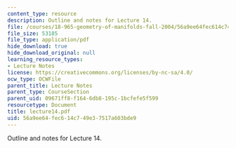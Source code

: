 ```yaml
---
content_type: resource
description: Outline and notes for Lecture 14.
file: /courses/18-965-geometry-of-manifolds-fall-2004/56a9ee64fec614c749e37517a603bde9_lecture14.pdf
file_size: 53185
file_type: application/pdf
hide_download: true
hide_download_original: null
learning_resource_types:
- Lecture Notes
license: https://creativecommons.org/licenses/by-nc-sa/4.0/
ocw_type: OCWFile
parent_title: Lecture Notes
parent_type: CourseSection
parent_uid: 09671ff8-f164-6db8-195c-1bcfefe5f599
resourcetype: Document
title: lecture14.pdf
uid: 56a9ee64-fec6-14c7-49e3-7517a603bde9
---
```

Outline and notes for Lecture 14.